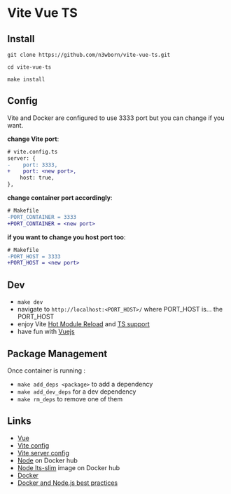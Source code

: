 # Vite Vue TS

## Install

`git clone https://github.com/n3wborn/vite-vue-ts.git`

`cd vite-vue-ts`

`make install`

## Config

Vite and Docker are configured to use 3333 port but you can change if you want.

**change Vite port**:

```diff
# vite.config.ts
server: {
-    port: 3333,
+    port: <new port>,
    host: true,
},

```

**change container port accordingly**:

```diff
# Makefile
-PORT_CONTAINER = 3333
+PORT_CONTAINER = <new port>
```

**if you want to change you host port too**:

```diff
# Makefile
-PORT_HOST = 3333
+PORT_HOST = <new port>
```

## Dev

-   `make dev`
-   navigate to `http://localhost:<PORT_HOST>/` where PORT_HOST is... the PORT_HOST
-   enjoy Vite [Hot Module Reload](https://vitejs.dev/guide/features.html#hot-module-replacement) and [TS support](https://vitejs.dev/guide/features.html#typescript)
-   have fun with [Vuejs](https://vuejs.org/)

## Package Management

Once container is running :

-   `make add_deps <package>` to add a dependency
-   `make add_dev_deps` for a dev dependency
-   `make rm_deps` to remove one of them

## Links

-   [Vue](https://vuejs.org/)
-   [Vite config](https://vitejs.dev/config)
-   [Vite server config](https://vitejs.dev/config/server-options.html)
-   [Node](https://hub.docker.com/_/node) on Docker hub
-   [Node lts-slim](https://hub.docker.com/_/node?tab=tags&page=1&name=lts-slim) image on Docker hub
-   [Docker](https://docs.docker.com/)
-   [Docker and Node.js best practices](https://github.com/nodejs/docker-node/blob/main/docs/BestPractices.md)

